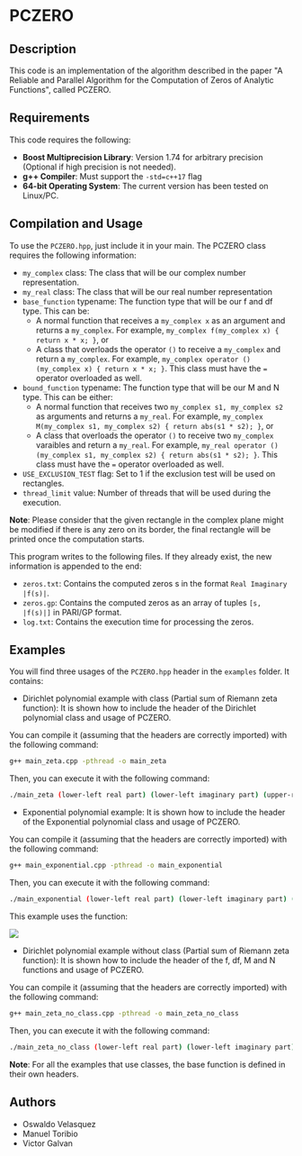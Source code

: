 # PCZERO

## Description

This code is an implementation of the algorithm described in the paper "A Reliable and Parallel Algorithm for the Computation of Zeros of Analytic Functions", called PCZERO.

## Requirements

This code requires the following:

-   **Boost Multiprecision Library**: Version 1.74 for arbitrary precision (Optional if high precision is not needed).
-   **g++ Compiler**: Must support the `-std=c++17` flag
-   **64-bit Operating System**: The current version has been tested on Linux/PC.

## Compilation and Usage

To use the `PCZERO.hpp`, just include it in your main. The PCZERO class requires the following information:

- `my_complex` class: The class that will be our complex number representation.
- `my_real` class: The class that will be our real number representation
- `base_function` typename: The function type that will be our f and df type. This can be:
    - A normal function that receives a `my_complex x` as an argument and returns a `my_complex`. For example, `my_complex f(my_complex x) { return x * x; }`, or
    - A class that overloads the operator `()` to receive a `my_complex` and return a `my_complex`. For example, `my_complex operator () (my_complex x) { return x * x; }`. This class must have the `=` operator overloaded as well.
- `bound_function` typename: The function type that will be our M and N type. This can be either:
    - A normal function that receives two `my_complex s1, my_complex s2` as arguments and returns a `my_real`. For example, `my_complex M(my_complex s1, my_complex s2) { return abs(s1 * s2); }`, or
    - A class that overloads the operator `()` to receive two `my_complex` varaibles and return a `my_real`. For example, `my_real operator () (my_complex s1, my_complex s2) { return abs(s1 * s2); }`. This class must have the `=` operator overloaded as well.
- `USE_EXCLUSION_TEST` flag: Set to 1 if the exclusion test will be used on rectangles.
- `thread_limit` value: Number of threads that will be used during the execution.

**Note**: Please consider that the given rectangle in the complex plane might be modified if there is any zero on its border, the final rectangle will be printed once the computation starts.

This program writes to the following files. If they already exist, the new information is appended to the end:

-   `zeros.txt`: Contains the computed zeros s in the format `Real Imaginary |f(s)|`.
-   `zeros.gp`: Contains the computed zeros as an array of tuples `[s, |f(s)|]` in PARI/GP format.
-   `log.txt`: Contains the execution time for processing the zeros.

## Examples

You will find three usages of the `PCZERO.hpp` header in the `examples` folder. It contains:

- Dirichlet polynomial example with class (Partial sum of Riemann zeta function): It is shown how to include the header of the Dirichlet polynomial class and usage of PCZERO.

You can compile it (assuming that the headers are correctly imported) with the following command:

```bash
g++ main_zeta.cpp -pthread -o main_zeta
```

Then, you can execute it with the following command:

```bash
./main_zeta (lower-left real part) (lower-left imaginary part) (upper-right real part) (upper-right imaginary part)
```

- Exponential polynomial example: It is shown how to include the header of the Exponential polynomial class and usage of PCZERO.

You can compile it (assuming that the headers are correctly imported) with the following command:

```bash
g++ main_exponential.cpp -pthread -o main_exponential
```

Then, you can execute it with the following command:

```bash
./main_exponential (lower-left real part) (lower-left imaginary part) (upper-right real part) (upper-right imaginary part)
```

This example uses the function:

![](https://i.imgur.com/K0sVFaE.png)

- Dirichlet polynomial example without class (Partial sum of Riemann zeta function): It is shown how to include the header of the f, df, M and N functions and usage of PCZERO.

You can compile it (assuming that the headers are correctly imported) with the following command:

```bash
g++ main_zeta_no_class.cpp -pthread -o main_zeta_no_class
```

Then, you can execute it with the following command:

```bash
./main_zeta_no_class (lower-left real part) (lower-left imaginary part) (upper-right real part) (upper-right imaginary part) (n)
```

**Note**: For all the examples that use classes, the base function is defined in their own headers.

## Authors

-   Oswaldo Velasquez
-   Manuel Toribio
-   Victor Galvan
